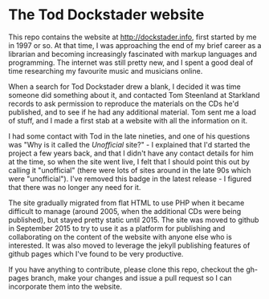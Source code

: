 The Tod Dockstader website
==========================

This repo contains the website at http://dockstader.info, first started by me in 1997 or so. At that time, I was approaching the end of my brief career as a librarian and becoming increasingly fascinated with markup languages and programming. The internet was still pretty new, and I spent a good deal of time researching my favourite music and musicians online.

When a search for Tod Dockstader drew a blank, I decided it was time someone did something about it, and contacted Tom Steenland at Starkland records to ask permission to reproduce the materials on the CDs he'd published, and to see if he had any additional material. Tom sent me a load of stuff, and I made a first stab at a website with all the information on it.

I had some contact with Tod in the late nineties, and one of his questions was "Why is it called the *Unofficial* site?" - I explained that I'd started the project a few years back, and that I didn't have any contact details for him at the time, so when the site went live, I felt that I should point this out by calling it "unofficial" (there were lots of sites around in the late 90s which were "unofficial"). I've removed this badge in the latest release - I figured that there was no longer any need for it.

The site gradually migrated from flat HTML to use PHP when it became difficult to manage (around 2005, when the additional CDs were being published), but stayed pretty static until 2015. The site was moved to github in September 2015 to try to use it as a platform for publishing and collaborating on the content of the website with anyone else who is interested. It was also moved to leverage the jekyll publishing features of github pages which I've found to be very productive.

If you have anything to contribute, please clone this repo, checkout the gh-pages branch, make your changes and issue a pull request so I can incorporate them into the website.